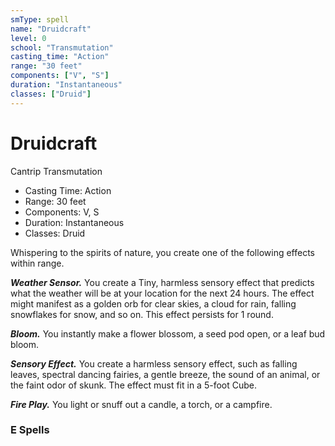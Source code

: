 ```yaml
---
smType: spell
name: "Druidcraft"
level: 0
school: "Transmutation"
casting_time: "Action"
range: "30 feet"
components: ["V", "S"]
duration: "Instantaneous"
classes: ["Druid"]
---
```


# Druidcraft
Cantrip Transmutation

- Casting Time: Action
- Range: 30 feet
- Components: V, S
- Duration: Instantaneous
- Classes: Druid

Whispering to the spirits of nature, you create one of the following effects within range.

**_Weather Sensor._** You create a Tiny, harmless sensory effect that predicts what the weather will be at your location for the next 24 hours. The effect might manifest as a golden orb for clear skies, a cloud for rain, falling snowflakes for snow, and so on. This effect persists for 1 round.

**_Bloom._** You instantly make a flower blossom, a seed pod open, or a leaf bud bloom.

**_Sensory Effect._** You create a harmless sensory effect, such as falling leaves, spectral dancing fairies, a gentle breeze, the sound of an animal, or the faint odor of skunk. The effect must fit in a 5-foot Cube.

**_Fire Play._** You light or snuff out a candle, a torch, or a campfire.

### E Spells
